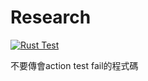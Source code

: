 # Research

[![Rust Test](https://github.com/MDResearch/research/actions/workflows/rust.yml/badge.svg)](https://github.com/MDResearch/research/actions/workflows/rust.yml)

不要傳會action test fail的程式碼
